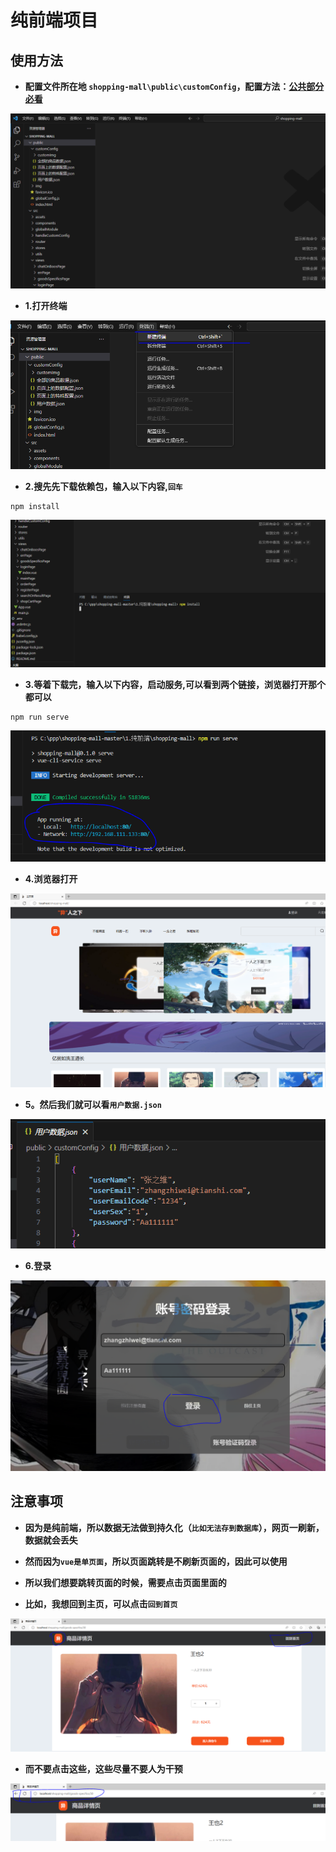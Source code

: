# 纯前端项目

## 使用方法
- **配置文件所在地 `shopping-mall\public\customConfig`，配置方法：[公共部分必看](/docs/public-project.md)**

![pg1](../source/front-end/fg1.PNG)

- **1.打开终端**

![pg2](../source/front-end/fg2.PNG)

- **2.搜先先下载依赖包，输入以下内容,`回车`**
```shell
npm install
```

![pg3](../source/front-end/fg3.PNG)

- **3.等着下载完，输入以下内容，启动服务,可以看到两个链接，浏览器打开那个都可以**
```shell
npm run serve
```

![pg4](../source/front-end/fg5.PNG)

- **4.浏览器打开**

![fg5](../source/front-end/fg6.PNG)

- **5。然后我们就可以看`用户数据.json`**

![fg6](../source/front-end/fg7.PNG)

- **6.登录**

![fg7](../source/front-end/fg8.PNG)

## 注意事项

- **因为是纯前端，所以数据无法做到持久化（`比如无法存到数据库`），网页一刷新，数据就会丢失**

- **然而因为`vue是单页面`，所以页面跳转是不刷新页面的，因此可以使用**

- **所以我们想要跳转页面的时候，需要点击页面里面的**

- **比如，我想回到主页，可以点击`回到首页`**

![fg8](../source/front-end/fg9.PNG)

- **而不要点击这些，这些尽量不要人为干预**

![fg9](../source/front-end/fg10.PNG)